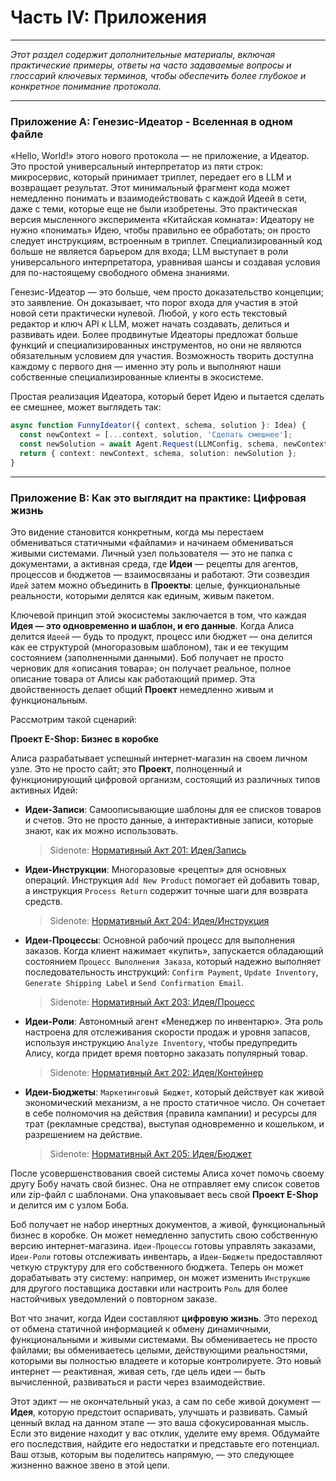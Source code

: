 # Часть IV: Приложения

---

_Этот раздел содержит дополнительные материалы, включая практические примеры, ответы на часто задаваемые вопросы и глоссарий ключевых терминов, чтобы обеспечить более глубокое и конкретное понимание протокола._

---

### Приложение A: Генезис-Идеатор - Вселенная в одном файле

«Hello, World!» этого нового протокола — не приложение, а Идеатор. Это простой универсальный интерпретатор из пяти строк: микросервис, который принимает триплет, передает его в LLM и возвращает результат. Этот минимальный фрагмент кода может немедленно понимать и взаимодействовать с каждой Идеей в сети, даже с теми, которые еще не были изобретены. Это практическая версия мысленного эксперимента «Китайская комната»: Идеатору не нужно «понимать» Идею, чтобы правильно ее обработать; он просто следует инструкциям, встроенным в триплет. Специализированный код больше не является барьером для входа; LLM выступает в роли универсального интерпретатора, уравнивая шансы и создавая условия для по-настоящему свободного обмена знаниями.

Генезис-Идеатор — это больше, чем просто доказательство концепции; это заявление. Он доказывает, что порог входа для участия в этой новой сети практически нулевой. Любой, у кого есть текстовый редактор и ключ API к LLM, может начать создавать, делиться и развивать идеи. Более продвинутые Идеаторы предложат больше функций и специализированных инструментов, но они не являются обязательным условием для участия. Возможность творить доступна каждому с первого дня — именно эту роль и выполняют наши собственные специализированные клиенты в экосистеме.

Простая реализация Идеатора, который берет Идею и пытается сделать ее смешнее, может выглядеть так:

```typescript
async function FunnyIdeator({ context, schema, solution }: Idea) {
  const newContext = [...context, solution, 'Сделать смешнее'];
  const newSolution = await Agent.Request(LLMConfig, schema, newContext);
  return { context: newContext, schema, solution: newSolution };
}
```

---

### Приложение B: Как это выглядит на практике: Цифровая жизнь

Это видение становится конкретным, когда мы перестаем обмениваться статичными «файлами» и начинаем обмениваться живыми системами. Личный узел пользователя — это не папка с документами, а активная среда, где **Идеи** — рецепты для агентов, процессов и бюджетов — взаимосвязаны и работают. Эти созвездия `Идей` затем можно объединить в **Проекты**: целые, функциональные реальности, которыми делятся как единым, живым пакетом.

Ключевой принцип этой экосистемы заключается в том, что каждая **Идея — это одновременно и шаблон, и его данные**. Когда Алиса делится `Идеей` — будь то продукт, процесс или бюджет — она делится как ее структурой (многоразовым шаблоном), так и ее текущим состоянием (заполненными данными). Боб получает не просто черновик для «описания товара»; он получает реальное, полное описание товара от Алисы как работающий пример. Эта двойственность делает общий **Проект** немедленно живым и функциональным.

Рассмотрим такой сценарий:

**Проект E-Shop: Бизнес в коробке**

Алиса разрабатывает успешный интернет-магазин на своем личном узле. Это не просто сайт; это **Проект**, полноценный и функционирующий цифровой организм, состоящий из различных типов активных Идей:

- **Идеи-Записи**: Самоописывающие шаблоны для ее списков товаров и счетов. Это не просто данные, а интерактивные записи, которые знают, как их можно использовать.

  > Sidenote: [Нормативный Акт 201: Идея/Запись](../acts/201_idea_record.md)

- **Идеи-Инструкции**: Многоразовые «рецепты» для основных операций. Инструкция `Add New Product` помогает ей добавить товар, а инструкция `Process Return` содержит точные шаги для возврата средств.

  > Sidenote: [Нормативный Акт 204: Идея/Инструкция](../acts/204_idea_instruction.md)

- **Идеи-Процессы**: Основной рабочий процесс для выполнения заказов. Когда клиент нажимает «купить», запускается обладающий состоянием `Процесс Выполнения Заказа`, который надежно выполняет последовательность инструкций: `Confirm Payment`, `Update Inventory`, `Generate Shipping Label` и `Send Confirmation Email`.

  > Sidenote: [Нормативный Акт 203: Идея/Процесс](../acts/203_idea_process.md)

- **Идеи-Роли**: Автономный агент «Менеджер по инвентарю». Эта роль настроена для отслеживания скорости продаж и уровня запасов, используя инструкцию `Analyze Inventory`, чтобы предупредить Алису, когда придет время повторно заказать популярный товар.

  > Sidenote: [Нормативный Акт 202: Идея/Контейнер](../acts/202_idea_vessel.md)

- **Идеи-Бюджеты**: `Маркетинговый Бюджет`, который действует как живой экономический механизм, а не просто статичное число. Он сочетает в себе полномочия на действия (правила кампании) и ресурсы для трат (рекламные средства), выступая одновременно и кошельком, и разрешением на действие.
  > Sidenote: [Нормативный Акт 205: Идея/Бюджет](../acts/205_idea_budget.md)

После усовершенствования своей системы Алиса хочет помочь своему другу Бобу начать свой бизнес. Она не отправляет ему список советов или zip-файл с шаблонами. Она упаковывает весь свой **Проект E-Shop** и делится им с узлом Боба.

Боб получает не набор инертных документов, а живой, функциональный бизнес в коробке. Он может немедленно запустить свою собственную версию интернет-магазина. `Идеи-Процессы` готовы управлять заказами, `Идеи-Роли` готовы отслеживать инвентарь, а `Идеи-Бюджеты` предоставляют четкую структуру для его собственного бюджета. Теперь он может дорабатывать эту систему: например, он может изменить `Инструкцию` для другого поставщика доставки или настроить `Роль` для более настойчивых уведомлений о повторном заказе.

Вот что значит, когда Идеи составляют **цифровую жизнь**. Это переход от обмена статичной информацией к обмену динамичными, функциональными и живыми системами. Вы обмениваетесь не просто файлами; вы обмениваетесь целыми, действующими реальностями, которыми вы полностью владеете и которые контролируете. Это новый интернет — реактивная, живая сеть, где цель идеи — быть вычисленной, развиваться и расти через взаимодействие.

Этот эдикт — не окончательный указ, а сам по себе живой документ — **Идея**, которую предстоит оспаривать, улучшать и развивать. Самый ценный вклад на данном этапе — это ваша сфокусированная мысль. Если это видение находит у вас отклик, уделите ему время. Обдумайте его последствия, найдите его недостатки и представьте его потенциал. Ваш отзыв, которым вы поделитесь напрямую, — это следующее жизненно важное звено в этой цепи.
